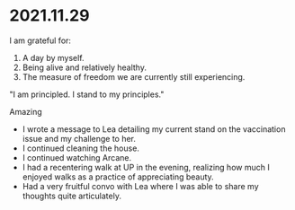 # 2021.11.29

I am grateful for:

1. A day by myself.
2. Being alive and relatively healthy.
3. The measure of freedom we are currently still experiencing.

"I am principled. I stand to my principles."

Amazing

- I wrote a message to Lea detailing my current stand on the vaccination issue and my challenge to her.
- I continued cleaning the house.
- I continued watching Arcane.
- I had a recentering walk at UP in the evening, realizing how much I enjoyed walks as a practice of appreciating beauty.
- Had a very fruitful convo with Lea where I was able to share my thoughts quite articulately.

